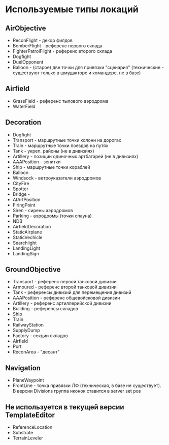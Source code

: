 # Используемые типы локаций

## AirObjective

- ReconFlight - декор филдов
- BomberFlight - референс первого склада
- FighterPatrolFlight - референс второго склада
- Dogfight
- DuelOpponent
- Balloon - (старое) две точки для привязки "сценария" (технические - существуют только в шмудакторе и командере, не в базе)

## Airfield

- GrassField - референс тылового аэродрома
- WaterField

## Decoration

- Dogfight
- Transport - маршрутные точки колонн на дорогах
- Train - маршрутные точки поездов на путях
- Tank - укреп. районы (не в дивизиях)
- Artillery - позиции одиночных артбатарей (не в дивизиях)
- AAAPosition - зенитки
- Ship - маршрутные точки кораблей
- Balloon
- Windsock - ветроуказатели аэродромов
- CityFire
- Spotter
- Bridge -
- AtArtPosition
- FiringPoint
- Siren - сирены аэродромов
- Parking - аэродромы (точки спауна)
- NDB
- AirfieldDecoration
- StaticAirplane
- StaticVechicle
- Searchlight
- LandingLight
- LandingSign

## GroundObjective

- Transport - референс первой танковой дивизии
- Armoured - референс второй танковой дивизии
- Tank - референсы дивизий для перемещения дивизий
- AAAPosition - референс общевойсковой дивизии
- Artillery - референс артиллерийской дивизии
- Building - референсы складов
- Ship
- Train
- RailwayStation
- SupplyDump
- Factory - секции складов
- Airfield
- Port
- ReconArea - "десант"

## Navigation

- PlaneWaypoint
- FrontLine - точка привязки ЛФ (техническая, в базе не существует). В версии Divisions группа иконок ставится в server set pos

## Не используется в текущей версии TemplateEditor
- ReferenceLocation
- Substrate
- TerrainLeveler
